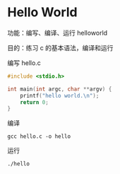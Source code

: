 # Hello World

功能：编写、编译、运行 helloworld

目的：练习 c 的基本语法，编译和运行

编写 hello.c

```c
#include <stdio.h>

int main(int argc, char **argv) {
    printf("hello world.\n");
    return 0;
}

```

编译

```shell
gcc hello.c -o hello
```

运行

```shell
./hello
```
